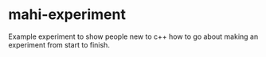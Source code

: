 # mahi-experiment
Example experiment to show people new to c++ how to go about making an experiment from start to finish.
